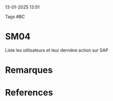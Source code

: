 13-01-2025 13:51

Tags #BC

# SM04

Liste les utilisateurs et leur dernière action sur SAP
# Remarques


# References